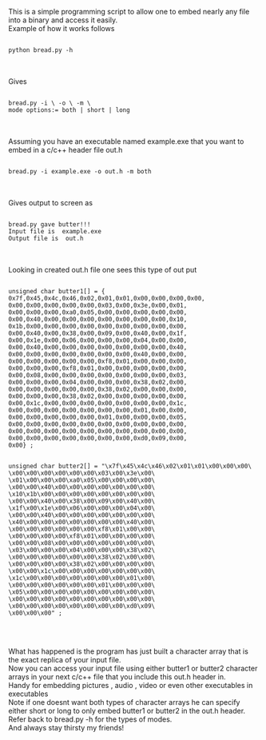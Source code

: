 This is a simple programming script to allow one to embed nearly any file into a binary and access it easily. <br>
Example of how it works follows<br>

<pre>
<code>
python bread.py -h 
</code>
</pre>
<br>
Gives
<br>
<pre>
<code>
bread.py -i \<inputfile\> -o \<outputfile\> -m \<mode\>
mode options:= both | short | long
</code>
</pre>
<br>
Assuming you have an executable named example.exe that you want to embed in a c/c++ header file out.h
<br>
<pre>
<code>
bread.py -i example.exe -o out.h -m both
</code>
</pre>
<br>
Gives output to screen as 
<br>
<pre>
<code>
bread.py gave butter!!! 
Input file is  example.exe
Output file is  out.h
</code>
</pre>
<br>
Looking in created out.h file one sees this type of out put
<br>
<pre>
<code>
unsigned char butter1[] = {
0x7f,0x45,0x4c,0x46,0x02,0x01,0x01,0x00,0x00,0x00,0x00,
0x00,0x00,0x00,0x00,0x00,0x03,0x00,0x3e,0x00,0x01,
0x00,0x00,0x00,0xa0,0x05,0x00,0x00,0x00,0x00,0x00,
0x00,0x40,0x00,0x00,0x00,0x00,0x00,0x00,0x00,0x10,
0x1b,0x00,0x00,0x00,0x00,0x00,0x00,0x00,0x00,0x00,
0x00,0x40,0x00,0x38,0x00,0x09,0x00,0x40,0x00,0x1f,
0x00,0x1e,0x00,0x06,0x00,0x00,0x00,0x04,0x00,0x00,
0x00,0x40,0x00,0x00,0x00,0x00,0x00,0x00,0x00,0x40,
0x00,0x00,0x00,0x00,0x00,0x00,0x00,0x40,0x00,0x00,
0x00,0x00,0x00,0x00,0x00,0xf8,0x01,0x00,0x00,0x00,
0x00,0x00,0x00,0xf8,0x01,0x00,0x00,0x00,0x00,0x00,
0x00,0x08,0x00,0x00,0x00,0x00,0x00,0x00,0x00,0x03,
0x00,0x00,0x00,0x04,0x00,0x00,0x00,0x38,0x02,0x00,
0x00,0x00,0x00,0x00,0x00,0x38,0x02,0x00,0x00,0x00,
0x00,0x00,0x00,0x38,0x02,0x00,0x00,0x00,0x00,0x00,
0x00,0x1c,0x00,0x00,0x00,0x00,0x00,0x00,0x00,0x1c,
0x00,0x00,0x00,0x00,0x00,0x00,0x00,0x01,0x00,0x00,
0x00,0x00,0x00,0x00,0x00,0x01,0x00,0x00,0x00,0x05,
0x00,0x00,0x00,0x00,0x00,0x00,0x00,0x00,0x00,0x00,
0x00,0x00,0x00,0x00,0x00,0x00,0x00,0x00,0x00,0x00,
0x00,0x00,0x00,0x00,0x00,0x00,0x00,0xd0,0x09,0x00,
0x00} ;
<br>
unsigned char butter2[] = "\x7f\x45\x4c\x46\x02\x01\x01\x00\x00\x00\
\x00\x00\x00\x00\x00\x00\x03\x00\x3e\x00\
\x01\x00\x00\x00\xa0\x05\x00\x00\x00\x00\
\x00\x00\x40\x00\x00\x00\x00\x00\x00\x00\
\x10\x1b\x00\x00\x00\x00\x00\x00\x00\x00\
\x00\x00\x40\x00\x38\x00\x09\x00\x40\x00\
\x1f\x00\x1e\x00\x06\x00\x00\x00\x04\x00\
\x00\x00\x40\x00\x00\x00\x00\x00\x00\x00\
\x40\x00\x00\x00\x00\x00\x00\x00\x40\x00\
\x00\x00\x00\x00\x00\x00\xf8\x01\x00\x00\
\x00\x00\x00\x00\xf8\x01\x00\x00\x00\x00\
\x00\x00\x08\x00\x00\x00\x00\x00\x00\x00\
\x03\x00\x00\x00\x04\x00\x00\x00\x38\x02\
\x00\x00\x00\x00\x00\x00\x38\x02\x00\x00\
\x00\x00\x00\x00\x38\x02\x00\x00\x00\x00\
\x00\x00\x1c\x00\x00\x00\x00\x00\x00\x00\
\x1c\x00\x00\x00\x00\x00\x00\x00\x01\x00\
\x00\x00\x00\x00\x00\x00\x01\x00\x00\x00\
\x05\x00\x00\x00\x00\x00\x00\x00\x00\x00\
\x00\x00\x00\x00\x00\x00\x00\x00\x00\x00\
\x00\x00\x00\x00\x00\x00\x00\x00\xd0\x09\
\x00\x00\x00" ;

</code>
</pre>
<br>
What has happened is the program has just built a character array that is the exact replica of your input file.<br>
Now you can access your input file using either butter1 or butter2 character arrays in your next c/c++ file that you include this out.h header in. <br>
Handy for embedding pictures , audio , video or even other executables in executables <br>
Note if one doesnt want both types of character arrays he can specify either short or long to only embed butter1 or butter2 in the out.h header. <br>
Refer back to bread.py -h for the types of modes.
<br>
And always stay thirsty my friends!

